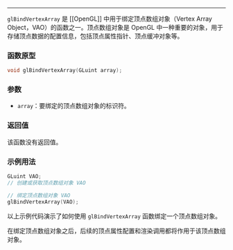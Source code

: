 
----
`glBindVertexArray` 是 [[OpenGL]] 中用于绑定顶点数组对象（Vertex Array Object，VAO）的函数之一。顶点数组对象是 OpenGL 中一种重要的对象，用于存储顶点数据的配置信息，包括顶点属性指针、顶点缓冲对象等。

### 函数原型
```cpp
void glBindVertexArray(GLuint array);
```

### 参数
- `array`：要绑定的顶点数组对象的标识符。

### 返回值
该函数没有返回值。

### 示例用法
```cpp
GLuint VAO;
// 创建或获取顶点数组对象 VAO

// 绑定顶点数组对象 VAO
glBindVertexArray(VAO);
```

以上示例代码演示了如何使用 `glBindVertexArray` 函数绑定一个顶点数组对象。

在绑定顶点数组对象之后，后续的顶点属性配置和渲染调用都将作用于该顶点数组对象。